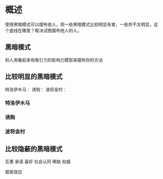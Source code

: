 # 概述
使用黑暗模式可以摆布他人，但一些黑暗模式比较明显有害，一些并不太明显，这个底线在哪里？取决试图摆布他人的人。

## 黑暗模式
别人用看起来有吸引力的影响力模型来摆布你的方法

## 比较明显的黑暗模式
特洛伊木马：
诱购：
波将金村：

### 特洛伊木马
### 诱购
### 波将金村

## 比较隐蔽的黑暗模式
互惠
承诺
喜好
社会认同
稀缺
权威

框架效应
